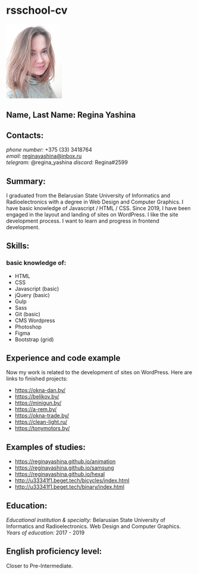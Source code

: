 # rsschool-cv
![Regina Yashina ](/cv-min.jpg)
## **Name, Last Name:** Regina Yashina 
## **Contacts:** 
*phone number:* +375 (33) 3418764  
*email:* reginayashina@inbox.ru  
*telegram:* @regina_yashina
*discord:* Regina#2599
## **Summary:**
I graduated from the Belarusian State University of Informatics and Radioelectronics with a degree in Web Design and Computer Graphics. I have basic knowledge of Javascript / HTML / CSS. Since 2019, I have been engaged in the layout and landing of sites on WordPress. I like the site development process. I want to learn and progress in frontend development.
## **Skills:**
### basic knowledge of:
- HTML
- CSS
- Javascript (basic)
- jQuery (basic)
- Gulp
- Sass
- Git (basic)
- CMS Wordpress
- Photoshop
- Figma
- Bootstrap (grid)
## Experience and code example
Now my work is related to the development of sites on WordPress. Here are links to finished projects:  
- <https://okna-dan.by/>
- <https://belikov.by/>
- <https://minigun.by/>
- <https://a-rem.by/>
- <https://okna-trade.by/>
- <https://clean-light.ru/>
- <https://tonymotors.by/>
## Examples of studies:
- <https://reginayashina.github.io/animation>
- <https://reginayashina.github.io/samsung>
- <https://reginayashina.github.io/hexal>
- <http://u33341f1.beget.tech/bicycles/index.html>
- <http://u33341f1.beget.tech/binary/index.html>
## **Education:**
*Educational institution & specialty:* Belarusian State University of Informatics and Radioelectronics. Web Design and Computer Graphics.  
*Years of education:* 2017 - 2019
## **English proficiency level:**  
Closer to Pre-Intermediate. 
